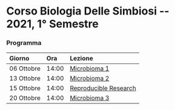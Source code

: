 # Corso Biologia Delle Simbiosi -- 2021, 1° Semestre

### Programma

| Giorno | Ora | Lezione|
|:---|:---|:---|
|06 Ottobre|14:00|[Microbioma 1](https://mchiapello.github.io/2021-1S-BiologiaInterazioni/Lesson1.html)|
|13 Ottobre|14:00|[Microbioma 2](https://mchiapello.github.io/2021-1S-BiologiaInterazioni/Lesson1-bis.html)|
|15 Ottobre|14:00|[Reproducible Research](https://mchiapello.github.io/2021-1S-BiologiaInterazioni/RR/01-RR.html)|
|20 Ottobre|14:00|[Microbioma 3](https://mchiapello.github.io/2021-1S-BiologiaInterazioni/Lesson2.html)|
